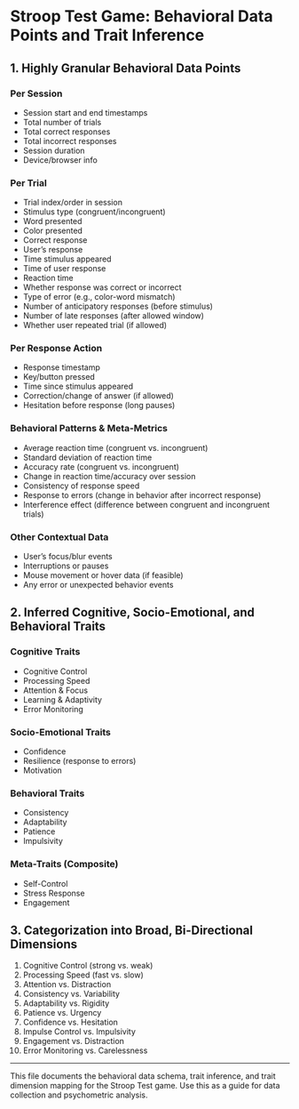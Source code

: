 # Stroop Test Game: Behavioral Data Points and Trait Inference

## 1. Highly Granular Behavioral Data Points

### Per Session
- Session start and end timestamps
- Total number of trials
- Total correct responses
- Total incorrect responses
- Session duration
- Device/browser info

### Per Trial
- Trial index/order in session
- Stimulus type (congruent/incongruent)
- Word presented
- Color presented
- Correct response
- User’s response
- Time stimulus appeared
- Time of user response
- Reaction time
- Whether response was correct or incorrect
- Type of error (e.g., color-word mismatch)
- Number of anticipatory responses (before stimulus)
- Number of late responses (after allowed window)
- Whether user repeated trial (if allowed)

### Per Response Action
- Response timestamp
- Key/button pressed
- Time since stimulus appeared
- Correction/change of answer (if allowed)
- Hesitation before response (long pauses)

### Behavioral Patterns & Meta-Metrics
- Average reaction time (congruent vs. incongruent)
- Standard deviation of reaction time
- Accuracy rate (congruent vs. incongruent)
- Change in reaction time/accuracy over session
- Consistency of response speed
- Response to errors (change in behavior after incorrect response)
- Interference effect (difference between congruent and incongruent trials)

### Other Contextual Data
- User’s focus/blur events
- Interruptions or pauses
- Mouse movement or hover data (if feasible)
- Any error or unexpected behavior events

## 2. Inferred Cognitive, Socio-Emotional, and Behavioral Traits

### Cognitive Traits
- Cognitive Control
- Processing Speed
- Attention & Focus
- Learning & Adaptivity
- Error Monitoring

### Socio-Emotional Traits
- Confidence
- Resilience (response to errors)
- Motivation

### Behavioral Traits
- Consistency
- Adaptability
- Patience
- Impulsivity

### Meta-Traits (Composite)
- Self-Control
- Stress Response
- Engagement

## 3. Categorization into Broad, Bi-Directional Dimensions

1. Cognitive Control (strong vs. weak)
2. Processing Speed (fast vs. slow)
3. Attention vs. Distraction
4. Consistency vs. Variability
5. Adaptability vs. Rigidity
6. Patience vs. Urgency
7. Confidence vs. Hesitation
8. Impulse Control vs. Impulsivity
9. Engagement vs. Distraction
10. Error Monitoring vs. Carelessness

---

This file documents the behavioral data schema, trait inference, and trait dimension mapping for the Stroop Test game. Use this as a guide for data collection and psychometric analysis.

